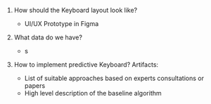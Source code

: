 1. How should the Keyboard layout look like?
   - UI/UX Prototype in Figma
   
3. What data do we have?
   - s

4. How to implement predictive Keyboard?
   Artifacts:
     - List of suitable approaches based on experts consultations or papers
     - High level description of the baseline algorithm

